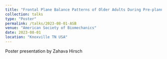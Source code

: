 ```yaml
---
title: "Frontal Plane Balance Patterns of Older Adults During Pre-planned and Late-cued Turns"
collection: talks
type: "Poster"
permalink: /talks/2023-08-01-ASB
venue: "American Society of Biomechanics"
date: 2023-08-01
location: "Knoxville TN USA"
---
```


Poster presentation by Zahava Hirsch
